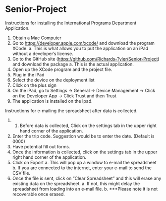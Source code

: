 # Senior-Project
Instructions for installing the International Programs Department Application.

1.	Obtain a Mac Computer
2.	Go to https://developer.apple.com/xcode/ and download the program XCode.
a.	This is what allows you to put the application on an iPad without a developer’s license.
3.	Go to the GitHub site (https://github.com/Richards-Tyler/Senior-Project) and download the package
a.	This is the actual application.
4.	Open up the XCode program and the project file.
5.	Plug in the iPad
6.	Select the device on the deployment list
7.	Click on the plus sign
8.	On the iPad, go to Settings -> General -> Device Management -> Click on the Developer App -> Click Trust and then Trust
9.	The application is installed on the Ipad.

Instructions for e-mailing the spreadsheet after data is collected.

1.	1.	Before data is collected, Click on the settings tab in the upper right hand corner of the application.
2.	Enter the trip code. Suggestion would be to enter the date. (Default is 0000)
3.	Have potential fill out forms.
4.	Once the information is collected, click on the settings tab in the upper right hand corner of the application.
5.	Click on Export
a.	This will pop up a window to e-mail the spreadsheet
b.	If you are connected to the internet, enter your e-mail to send the CSV file.
6.	Once the file is sent, click on “Clear Spreadsheet” and this will erase any existing data on the spreadsheet. 
a.	If not, this might delay the spreadsheet from loading into an e-mail file.
b.	***Please note it is not recoverable once erased.

